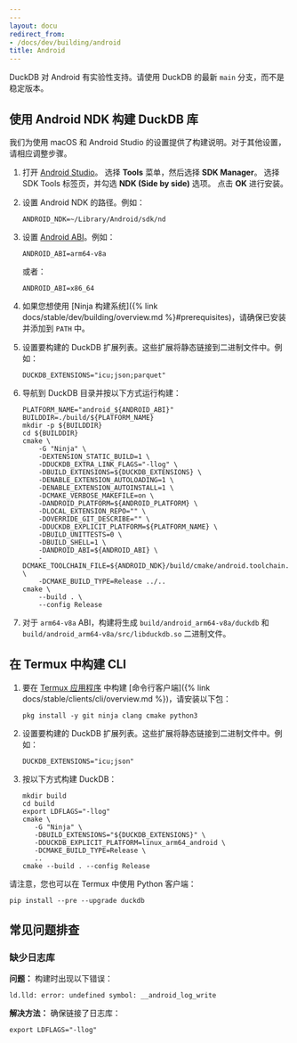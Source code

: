 ```yaml
---
---
layout: docu
redirect_from:
- /docs/dev/building/android
title: Android
---
```


DuckDB 对 Android 有实验性支持。请使用 DuckDB 的最新 `main` 分支，而不是稳定版本。

## 使用 Android NDK 构建 DuckDB 库

我们为使用 macOS 和 Android Studio 的设置提供了构建说明。对于其他设置，请相应调整步骤。

1. 打开 [Android Studio](https://developer.android.com/studio)。
   选择 **Tools** 菜单，然后选择 **SDK Manager**。
   选择 SDK Tools 标签页，并勾选 **NDK (Side by side)** 选项。
   点击 **OK** 进行安装。

1. 设置 Android NDK 的路径。例如：

   ```batch
   ANDROID_NDK=~/Library/Android/sdk/nd
   ```

1. 设置 [Android ABI](https://developer.android.com/ndk/guides/abis)。例如：

   ```batch
   ANDROID_ABI=arm64-v8a
   ```

   或者：

   ```batch
   ANDROID_ABI=x86_64
   ```

1. 如果您想使用 [Ninja 构建系统]({% link docs/stable/dev/building/overview.md %}#prerequisites)，请确保已安装并添加到 `PATH` 中。

1. 设置要构建的 DuckDB 扩展列表。这些扩展将静态链接到二进制文件中。例如：

   ```batch
   DUCKDB_EXTENSIONS="icu;json;parquet"
   ```

1. 导航到 DuckDB 目录并按以下方式运行构建：

   ```batch
   PLATFORM_NAME="android_${ANDROID_ABI}"
   BUILDDIR=./build/${PLATFORM_NAME}
   mkdir -p ${BUILDDIR}
   cd ${BUILDDIR}
   cmake \
       -G "Ninja" \
       -DEXTENSION_STATIC_BUILD=1 \
       -DDUCKDB_EXTRA_LINK_FLAGS="-llog" \
       -DBUILD_EXTENSIONS=${DUCKDB_EXTENSIONS} \
       -DENABLE_EXTENSION_AUTOLOADING=1 \
       -DENABLE_EXTENSION_AUTOINSTALL=1 \
       -DCMAKE_VERBOSE_MAKEFILE=on \
       -DANDROID_PLATFORM=${ANDROID_PLATFORM} \
       -DLOCAL_EXTENSION_REPO="" \
       -DOVERRIDE_GIT_DESCRIBE="" \
       -DDUCKDB_EXPLICIT_PLATFORM=${PLATFORM_NAME} \
       -DBUILD_UNITTESTS=0 \
       -DBUILD_SHELL=1 \
       -DANDROID_ABI=${ANDROID_ABI} \
       -DCMAKE_TOOLCHAIN_FILE=${ANDROID_NDK}/build/cmake/android.toolchain.cmake \
       -DCMAKE_BUILD_TYPE=Release ../..
   cmake \
       --build . \
       --config Release
   ```

1. 对于 `arm64-v8a` ABI，构建将生成 `build/android_arm64-v8a/duckdb` 和 `build/android_arm64-v8a/src/libduckdb.so` 二进制文件。

## 在 Termux 中构建 CLI

1. 要在 [Termux 应用程序](https://termux.dev/) 中构建 [命令行客户端]({% link docs/stable/clients/cli/overview.md %})，请安装以下包：

   ```batch
   pkg install -y git ninja clang cmake python3
   ```

1. 设置要构建的 DuckDB 扩展列表。这些扩展将静态链接到二进制文件中。例如：

   ```batch
   DUCKDB_EXTENSIONS="icu;json"
   ```

1. 按以下方式构建 DuckDB：

   ```batch
   mkdir build
   cd build
   export LDFLAGS="-llog"
   cmake \
      -G "Ninja" \
      -DBUILD_EXTENSIONS="${DUCKDB_EXTENSIONS}" \
      -DDUCKDB_EXPLICIT_PLATFORM=linux_arm64_android \
      -DCMAKE_BUILD_TYPE=Release \
      ..
   cmake --build . --config Release
   ```

请注意，您也可以在 Termux 中使用 Python 客户端：

```batch
pip install --pre --upgrade duckdb
```

## 常见问题排查

### 缺少日志库

**问题：**
构建时出现以下错误：

```console
ld.lld: error: undefined symbol: __android_log_write
```

**解决方法：**
确保链接了日志库：

```batch
export LDFLAGS="-llog"
```